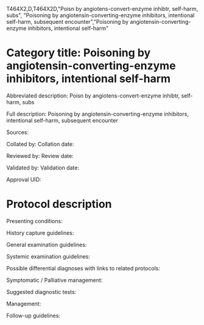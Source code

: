 T464X2,D,T464X2D,"Poisn by angiotens-convert-enzyme inhibtr, self-harm, subs", "Poisoning by angiotensin-converting-enzyme inhibitors, intentional self-harm, subsequent encounter","Poisoning by angiotensin-converting-enzyme inhibitors, intentional self-harm"
# Category title: Poisoning by angiotensin-converting-enzyme inhibitors, intentional self-harm

Abbreviated description: Poisn by angiotens-convert-enzyme inhibtr, self-harm, subs

Full description: Poisoning by angiotensin-converting-enzyme inhibitors, intentional self-harm, subsequent encounter

Sources:

Collated by:
Collation date:

Reviewed by:
Review date:

Validated by:
Validation date:

Approval UID:

# Protocol description

Presenting conditions:

History capture guidelines:

General examination guidelines:

Systemic examination guidelines:

Possible differential diagnoses with links to related protocols:

Symptomatic / Palliative management:

Suggested diagnostic tests:

Management:

Follow-up guidelines:
